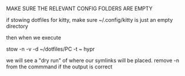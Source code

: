 MAKE SURE THE RELEVANT CONFIG FOLDERS ARE EMPTY



if stowing dotfiles for kitty, make sure ~/.config/kitty is just an empty directory

then when we execute

stow -n -v -d ~/dotfiles/PC -t ~ hypr

we will see a "dry run" of where our symlinks will be placed. remove -n from the commmand if the output is correct

